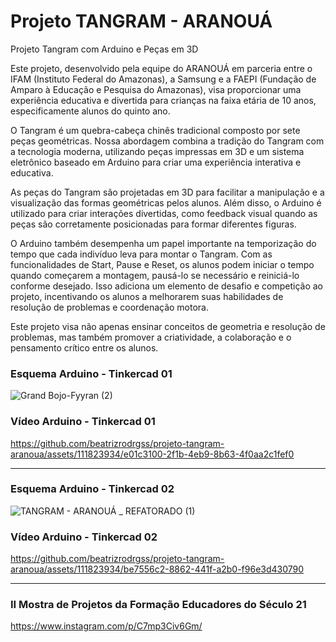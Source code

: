 
# Projeto TANGRAM - ARANOUÁ

Projeto Tangram com Arduino e Peças em 3D

Este projeto, desenvolvido pela equipe do ARANOUÁ em parceria entre o IFAM (Instituto Federal do Amazonas), a Samsung e a FAEPI (Fundação de Amparo à Educação e Pesquisa do Amazonas), visa proporcionar uma experiência educativa e divertida para crianças na faixa etária de 10 anos, especificamente alunos do quinto ano.

O Tangram é um quebra-cabeça chinês tradicional composto por sete peças geométricas. Nossa abordagem combina a tradição do Tangram com a tecnologia moderna, utilizando peças impressas em 3D e um sistema eletrônico baseado em Arduino para criar uma experiência interativa e educativa.

As peças do Tangram são projetadas em 3D para facilitar a manipulação e a visualização das formas geométricas pelos alunos. Além disso, o Arduino é utilizado para criar interações divertidas, como feedback visual quando as peças são corretamente posicionadas para formar diferentes figuras.

O Arduino também desempenha um papel importante na temporização do tempo que cada indivíduo leva para montar o Tangram. Com as funcionalidades de Start, Pause e Reset, os alunos podem iniciar o tempo quando começarem a montagem, pausá-lo se necessário e reiniciá-lo conforme desejado. Isso adiciona um elemento de desafio e competição ao projeto, incentivando os alunos a melhorarem suas habilidades de resolução de problemas e coordenação motora.

Este projeto visa não apenas ensinar conceitos de geometria e resolução de problemas, mas também promover a criatividade, a colaboração e o pensamento crítico entre os alunos.

### Esquema Arduino - Tinkercad 01
![Grand Bojo-Fyyran (2)](https://github.com/beatrizrodrgss/projeto-tangram-aranoua/assets/111823934/49607bcb-d45a-499d-ac0a-858d52700ee4)

### Vídeo Arduino - Tinkercad 01
https://github.com/beatrizrodrgss/projeto-tangram-aranoua/assets/111823934/e01c3100-2f1b-4eb9-8b63-4f0aa2c1fef0

-----------------------------------------------------------------------------------------------------------------

### Esquema Arduino - Tinkercad 02
![TANGRAM - ARANOUÁ _ REFATORADO (1)](https://github.com/beatrizrodrgss/projeto-tangram-aranoua/assets/111823934/f5d795c8-6e91-4ab4-a17f-4272ccf315c8)

### Vídeo Arduino - Tinkercad 02
https://github.com/beatrizrodrgss/projeto-tangram-aranoua/assets/111823934/be7556c2-8862-441f-a2b0-f96e3d430790

-----------------------------------------------------------------------------------------------------------------

### II Mostra de Projetos da Formação Educadores do Século 21
https://www.instagram.com/p/C7mp3Civ6Gm/

